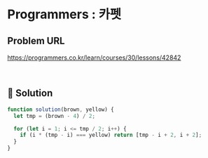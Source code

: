 # Programmers : 카펫

## Problem URL

https://programmers.co.kr/learn/courses/30/lessons/42842

<br/>

## 🚩 Solution

```js
function solution(brown, yellow) {
  let tmp = (brown - 4) / 2;

  for (let i = 1; i <= tmp / 2; i++) {
    if (i * (tmp - i) === yellow) return [tmp - i + 2, i + 2];
  }
}
```
